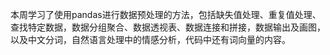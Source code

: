 本周学习了使用pandas进行数据预处理的方法，包括缺失值处理、重复值处理、查找特定数据，数据分组聚合、数据透视表、数据连接和拼接，数据输出及画图，以及中文分词，自然语言处理中的情感分析，代码中还有词向量的内容。